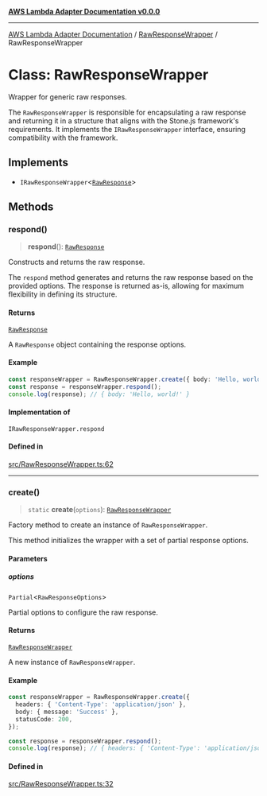 [**AWS Lambda Adapter Documentation v0.0.0**](../../README.md)

***

[AWS Lambda Adapter Documentation](../../modules.md) / [RawResponseWrapper](../README.md) / RawResponseWrapper

# Class: RawResponseWrapper

Wrapper for generic raw responses.

The `RawResponseWrapper` is responsible for encapsulating a raw response
and returning it in a structure that aligns with the Stone.js framework's requirements.
It implements the `IRawResponseWrapper` interface, ensuring compatibility with the framework.

## Implements

- `IRawResponseWrapper`\<[`RawResponse`](../../declarations/type-aliases/RawResponse.md)\>

## Methods

### respond()

> **respond**(): [`RawResponse`](../../declarations/type-aliases/RawResponse.md)

Constructs and returns the raw response.

The `respond` method generates and returns the raw response based on
the provided options. The response is returned as-is, allowing for
maximum flexibility in defining its structure.

#### Returns

[`RawResponse`](../../declarations/type-aliases/RawResponse.md)

A `RawResponse` object containing the response options.

#### Example

```typescript
const responseWrapper = RawResponseWrapper.create({ body: 'Hello, world!' });
const response = responseWrapper.respond();
console.log(response); // { body: 'Hello, world!' }
```

#### Implementation of

`IRawResponseWrapper.respond`

#### Defined in

[src/RawResponseWrapper.ts:62](https://github.com/stonemjs/aws-lambda-adapter/blob/f00bc5adf35a7d817c9d8d34c42561c4c82e758d/src/RawResponseWrapper.ts#L62)

***

### create()

> `static` **create**(`options`): [`RawResponseWrapper`](RawResponseWrapper.md)

Factory method to create an instance of `RawResponseWrapper`.

This method initializes the wrapper with a set of partial response options.

#### Parameters

##### options

`Partial`\<`RawResponseOptions`\>

Partial options to configure the raw response.

#### Returns

[`RawResponseWrapper`](RawResponseWrapper.md)

A new instance of `RawResponseWrapper`.

#### Example

```typescript
const responseWrapper = RawResponseWrapper.create({
  headers: { 'Content-Type': 'application/json' },
  body: { message: 'Success' },
  statusCode: 200,
});

const response = responseWrapper.respond();
console.log(response); // { headers: { 'Content-Type': 'application/json' }, body: { message: 'Success' }, statusCode: 200 }
```

#### Defined in

[src/RawResponseWrapper.ts:32](https://github.com/stonemjs/aws-lambda-adapter/blob/f00bc5adf35a7d817c9d8d34c42561c4c82e758d/src/RawResponseWrapper.ts#L32)
